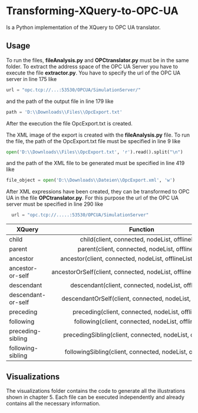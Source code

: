 # Transforming-XQuery-to-OPC-UA
Is a Python implementation of the XQuery to OPC UA translator.

## Usage
To run the files, **fileAnalysis.py** and **OPCtranslator.py** must be in the same folder.
To extract the address space of the OPC UA Server you have to execute the file **extractor.py**.
You have to specify the url of the OPC UA server in line 175 like
```python
url = "opc.tcp://...:53530/OPCUA/SimulationServer/"
```
and the path of the output file in line 179 like
```python
path = 'D:\\Downloads\\Files\\OpcExport.txt'
```
After the execution the file OpcExport.txt is created.

The XML image of the export is created with the **fileAnalysis.py** file.
To run the file, the path of the OpcExport.txt file must be specified in line 9 like
```python
open('D:\\Downloads\\Files\\OpcExport.txt', 'r').read().split("\n")
```
and the path of the XML file to be generated must be specified in line 419 like
```python
file_object = open('D:\\Downloads\\Dateien\\OpcExport.xml', 'w')
```

After XML expressions have been created, they can be transformed to OPC UA in the file **OPCtranslator.py**.
For this purpose the url of the OPC UA server must be specified in line 290 like
```python
  url = "opc.tcp://.....:53530/OPCUA/SimulationServer"
```


| XQuery        | Function      |
| ------------- |:-------------:| 
| child      | child(client, connected, nodeList, offlineList) | 
| parent      | parent(client, connected, nodeList, offlineList)      |
| ancestor | ancestor(client, connected, nodeList, offlineList, rootnode)|
| ancestor-or-self      | ancestorOrSelf(client, connected, nodeList, offlineList, rootnode) | 
| descendant      | descendant(client, connected, nodeList, offlineList)      |
| descendant-or-self | descendantOrSelf(client, connected, nodeList, offlineList)   |
| preceding      | preceding(client, connected, nodeList, offlineList) | 
| following      | following(client, connected, nodeList, offlineList)      |
| preceding-sibling      | precedingSibling(client, connected, nodeList, offlineList) | 
| following-sibling      | followingSibling(client, connected, nodeList, offlineList)      |

## Visualizations
The visualizations folder contains the code to generate all the illustrations shown in chapter 5. Each file can be executed independently and already contains all the necessary information.
